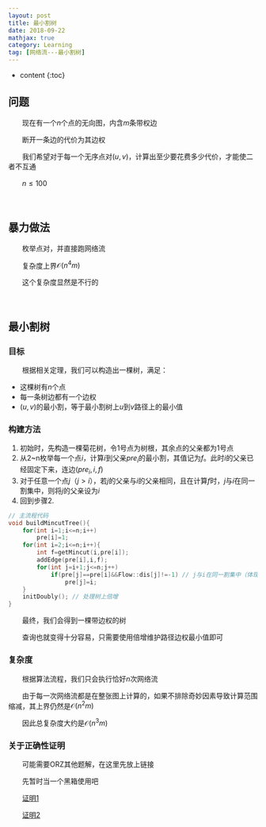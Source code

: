 ```yaml
---
layout: post
title: 最小割树
date: 2018-09-22
mathjax: true
category: Learning
tag: [网络流---最小割树]
---
```

* content
{:toc}
##  问题

　　现在有一个$n$个点的无向图，内含$m$条带权边

　　断开一条边的代价为其边权

　　我们希望对于每一个无序点对$(u,v)$，计算出至少要花费多少代价，才能使二者不互通

　　$n \le 100$

　　

## 暴力做法

　　枚举点对，并直接跑网络流

　　复杂度上界$\mathcal O(n^4m)$

　　这个复杂度显然是不行的

　　

## 最小割树

### 目标

　　根据相关定理，我们可以构造出一棵树，满足：

- 这棵树有$n$个点
- 每一条树边都有一个边权
- $(u,v)$的最小割，等于最小割树上$u$到$v$路径上的最小值

### 构建方法

1. 初始时，先构造一棵菊花树，令1号点为树根，其余点的父亲都为1号点
2. 从2~n枚举每一个点$i$，计算$i$到父亲$pre_i$的最小割，其值记为$f$。此时$i$的父亲已经固定下来，连边$(pre_i,i,f)$
  3. 对于任意一个点$j$（$j>i$），若$j$的父亲与$i$的父亲相同，且在计算$f$时，$j$与$i$在同一割集中，则将$j$的父亲设为$i$
  4. 回到步骤2.

```c++
// 主流程代码
void buildMincutTree(){
    for(int i=1;i<=n;i++)
        pre[i]=1;
    for(int i=2;i<=n;i++){
        int f=getMincut(i,pre[i]);
        addEdge(pre[i],i,f);
        for(int j=i+1;j<=n;j++)
            if(pre[j]==pre[i]&&Flow::dis[j]!=-1) // j与i在同一割集中（体现为距离标号不为空）
                pre[j]=i;
    }
    initDoubly(); // 处理树上倍增
}
```

　　最终，我们会得到一棵带边权的树

　　查询也就变得十分容易，只需要使用倍增维护路径边权最小值即可

### 复杂度

　　根据算法流程，我们只会执行恰好$n$次网络流

　　由于每一次网络流都是在整张图上计算的，如果不排除奇妙因素导致计算范围缩减，其上界仍然是$\mathcal O(n^2m)$

　　因此总复杂度大约是$\mathcal O(n^3m)$

### 关于正确性证明

　　可能需要ORZ其他题解，在这里先放上链接

　　先暂时当一个黑箱使用吧

　　[证明1](https://blog.csdn.net/axxgo7/article/details/54619560)

　　[证明2](https://blog.csdn.net/qq_33229466/article/details/53290996)



